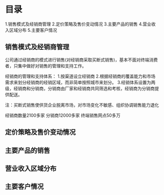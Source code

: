# 目录
1.销售模式及经销商管理
2.定价策略及售价变动情况
3.主要产品的销售
4.营业收入区域分布
5.主要客户情况

## 销售模式及经销商管理
公司通过经销商的模式进行销售(对经销商采取买断式销售)，基本不面对终端消费者，只集中做好对销售的管理和支持工作。

经销商的管理和支持体系：
1.按渠道设立经销商
2.根据经销商的覆盖能力和市场需求来划分经销商的经销区域，而非简单按照城市来划分。
3.经销体系设置为两级，经销商和分销商，分销商由厂家和经销商共同筛选和考核，经销商为分销商提供配送。

注：买断式销售使供货企业脱离市场，对市场变化不敏感、组织协调销售能力退化

经销商数量2100多家
分销商12000多家
终端销售网点50多万

## 定价策略及售价变动情况
## 主要产品的销售
## 营业收入区域分布
## 主要客户情况